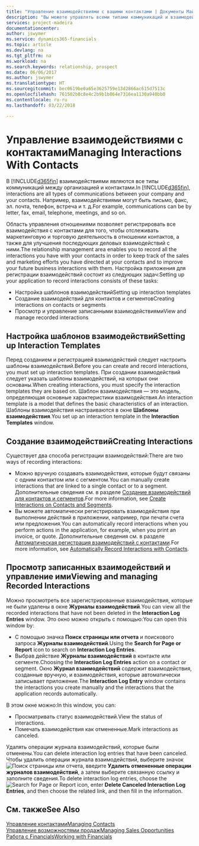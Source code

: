 ```yaml
---
title: "Управление взаимодействиями с вашими контактами | Документы Майкрософт"
description: "Вы можете управлять всеми типами коммуникаций и взаимодействий между организацией и контактами, например, письмами, телефонными звонками, встречами и т. д."
services: project-madeira
documentationcenter: 
author: jswymer
ms.service: dynamics365-financials
ms.topic: article
ms.devlang: na
ms.tgt_pltfrm: na
ms.workload: na
ms.search.keywords: relationship, prospect
ms.date: 06/06/2017
ms.author: jswymer
ms.translationtype: HT
ms.sourcegitcommit: bec0619be0a65e3625759e13d2866ac615d7513c
ms.openlocfilehash: 761502b8c8e4c2b9b1b864e7316ea1130a940bb0
ms.contentlocale: ru-ru
ms.lasthandoff: 03/22/2018

---
```

# <a name="managing-interactions-with-contacts"></a><span data-ttu-id="6afea-103">Управление взаимодействиями с контактами</span><span class="sxs-lookup"><span data-stu-id="6afea-103">Managing Interactions With Contacts</span></span>
<span data-ttu-id="6afea-104">В [!INCLUDE[d365fin](includes/d365fin_md.md)] взаимодействиями являются все типы коммуникаций между организацией и контактами.</span><span class="sxs-lookup"><span data-stu-id="6afea-104">In [!INCLUDE[d365fin](includes/d365fin_md.md)], interactions are all types of communications between your company and your contacts.</span></span> <span data-ttu-id="6afea-105">Например, взаимодействиями могут быть письмо, факс, эл. почта, телефон, встреча и т. д.</span><span class="sxs-lookup"><span data-stu-id="6afea-105">For example, communications can be by letter, fax, email, telephone, meetings, and so on.</span></span>

<span data-ttu-id="6afea-106">Область управления отношениями позволяет регистрировать все взаимодействия с контактами для того, чтобы отслеживать маркетинговую и торговую деятельность в отношении контактов, а также для улучшения последующих деловых взаимодействий с ними.</span><span class="sxs-lookup"><span data-stu-id="6afea-106">The relationship management area enables you to record all the interactions you have with your contacts in order to keep track of the sales and marketing efforts you have directed at your contacts and to improve your future business interactions with them.</span></span> <span data-ttu-id="6afea-107">Настройка приложения для регистрации взаимодействий состоит из следующих задач:</span><span class="sxs-lookup"><span data-stu-id="6afea-107">Setting up your application to record interactions consists of these tasks:</span></span>

* <span data-ttu-id="6afea-108">Настройка шаблонов взаимодействий</span><span class="sxs-lookup"><span data-stu-id="6afea-108">Setting up interaction templates</span></span>  
* <span data-ttu-id="6afea-109">Создание взаимодействий для контактов и сегментов</span><span class="sxs-lookup"><span data-stu-id="6afea-109">Creating interactions on contacts or segments</span></span>  
* <span data-ttu-id="6afea-110">Просмотр и управление записанными взаимодействиями</span><span class="sxs-lookup"><span data-stu-id="6afea-110">View and manage recorded interactions</span></span>  

##  <a name="setting-up-interaction-templates"></a><span data-ttu-id="6afea-111">Настройка шаблонов взаимодействий</span><span class="sxs-lookup"><span data-stu-id="6afea-111">Setting up Interaction Templates</span></span>
<span data-ttu-id="6afea-112">Перед созданием и регистрацией взаимодействий следует настроить шаблоны взаимодействий.</span><span class="sxs-lookup"><span data-stu-id="6afea-112">Before you can create and record interactions, you must set up interaction templates.</span></span> <span data-ttu-id="6afea-113">При создании взаимодействий следует указать шаблоны взаимодействий, на которых они основаны.</span><span class="sxs-lookup"><span data-stu-id="6afea-113">When creating interactions, you must specify the interaction templates they are based on.</span></span> <span data-ttu-id="6afea-114">Шаблон взаимодействия — это модель, определяющая основные характеристики взаимодействия.</span><span class="sxs-lookup"><span data-stu-id="6afea-114">An interaction template is a model that defines the basic characteristics of an interaction.</span></span>
<span data-ttu-id="6afea-115">Шаблоны взаимодействия настраиваются в окне **Шаблоны взаимодействия**.</span><span class="sxs-lookup"><span data-stu-id="6afea-115">You set up an interaction template in the **Interaction Templates** window.</span></span>  

## <a name="creating-interactions"></a><span data-ttu-id="6afea-116">Создание взаимодействий</span><span class="sxs-lookup"><span data-stu-id="6afea-116">Creating Interactions</span></span>
<span data-ttu-id="6afea-117">Существует два способа регистрации взаимодействий:</span><span class="sxs-lookup"><span data-stu-id="6afea-117">There are two ways of recording interactions:</span></span>

* <span data-ttu-id="6afea-118">Можно вручную создавать взаимодействия, которые будут связаны с одним контактом или с сегментом.</span><span class="sxs-lookup"><span data-stu-id="6afea-118">You can manually create interactions that are linked to a single contact or to a segment.</span></span> <span data-ttu-id="6afea-119">Дополнительные сведения см. в разделе [Создание взаимодействий для контактов и сегментов](marketing-how-create-interactions.md).</span><span class="sxs-lookup"><span data-stu-id="6afea-119">For more information, see [Create Interactions on Contacts and Segments](marketing-how-create-interactions.md).</span></span>  
* <span data-ttu-id="6afea-120">Вы можете автоматически регистрировать взаимодействия при выполнении действий в приложении, например, при печати счета или предложения.</span><span class="sxs-lookup"><span data-stu-id="6afea-120">You can automatically record interactions when you perform actions in the application, for example, when you print an invoice, or quote.</span></span> <span data-ttu-id="6afea-121">Дополнительные сведения см. в разделе [Автоматическая регистрация взаимодействий с контактами](marketing-auto-record-interactions.md).</span><span class="sxs-lookup"><span data-stu-id="6afea-121">For more information, see [Automatically Record Interactions with Contacts](marketing-auto-record-interactions.md).</span></span>

## <a name="viewing-and-managing-recorded-interactions"></a><span data-ttu-id="6afea-122">Просмотр записанных взаимодействий и управление ими</span><span class="sxs-lookup"><span data-stu-id="6afea-122">Viewing and managing Recorded Interactions</span></span>
<span data-ttu-id="6afea-123">Можно просмотреть все зарегистрированные взаимодействия, которые не были удалены в окне **Журналы взаимодействий**.</span><span class="sxs-lookup"><span data-stu-id="6afea-123">You can view all the recorded interactions that have not been deleted in the **Interaction Log Entries** window.</span></span> <span data-ttu-id="6afea-124">Это окно можно открыть с помощью:</span><span class="sxs-lookup"><span data-stu-id="6afea-124">You can open this window by:</span></span>

* <span data-ttu-id="6afea-125">С помощью значка **Поиск страницы или отчета** и поискового запроса **Журналы взаимодействий**.</span><span class="sxs-lookup"><span data-stu-id="6afea-125">Using the **Search for Page or Report** icon to search on **Interaction Log Entries**.</span></span>
* <span data-ttu-id="6afea-126">Выбрав действие **Журналы взаимодействий** в контакте или сегменте.</span><span class="sxs-lookup"><span data-stu-id="6afea-126">Choosing the **Interaction Log Entries** action on a contact or segment.</span></span>
  <span data-ttu-id="6afea-127">Окно **Журнал взаимодействий** содержит взаимодействия, созданные вручную, и взаимодействия, которые автоматически записывает приложение.</span><span class="sxs-lookup"><span data-stu-id="6afea-127">The **Interaction Log Entry** window contains the interactions you create manually and the interactions that the application records automatically.</span></span>

<span data-ttu-id="6afea-128">В этом окне можно:</span><span class="sxs-lookup"><span data-stu-id="6afea-128">In this window, you can:</span></span>

* <span data-ttu-id="6afea-129">Просматривать статус взаимодействий.</span><span class="sxs-lookup"><span data-stu-id="6afea-129">View the status of interactions.</span></span>
* <span data-ttu-id="6afea-130">Помечать взаимодействия как отмененные.</span><span class="sxs-lookup"><span data-stu-id="6afea-130">Mark interactions as canceled.</span></span>

<span data-ttu-id="6afea-131">Удалять операции журнала взаимодействий, которые были отменены.</span><span class="sxs-lookup"><span data-stu-id="6afea-131">You can delete interaction log entries that have been canceled.</span></span> <span data-ttu-id="6afea-132">Чтобы удалить операции журнала взаимодействий, выберите значок ![Поиск страницы или отчета](media/ui-search/search_small.png "Значок поиска страницы или отчета"), введите **Удалить отмененные операции журналов взаимодействий**, а затем выберите связанную ссылку и заполните сведения.</span><span class="sxs-lookup"><span data-stu-id="6afea-132">To delete interaction log entries, choose the ![Search for Page or Report](media/ui-search/search_small.png "Search for Page or Report icon") icon, enter **Delete Canceled Interaction Log Entries**, and then choose the related link, and then fill in the information.</span></span>

## <a name="see-also"></a><span data-ttu-id="6afea-133">См. также</span><span class="sxs-lookup"><span data-stu-id="6afea-133">See Also</span></span>
[<span data-ttu-id="6afea-134">Управление контактами</span><span class="sxs-lookup"><span data-stu-id="6afea-134">Managing Contacts</span></span>](marketing-contacts.md)  
[<span data-ttu-id="6afea-135">Управление возможностями продаж</span><span class="sxs-lookup"><span data-stu-id="6afea-135">Managing Sales Opportunities</span></span>](marketing-manage-sales-opportunities.md)  
[<span data-ttu-id="6afea-136">Работа с Financials</span><span class="sxs-lookup"><span data-stu-id="6afea-136">Working with Financials</span></span>](ui-work-product.md)  

